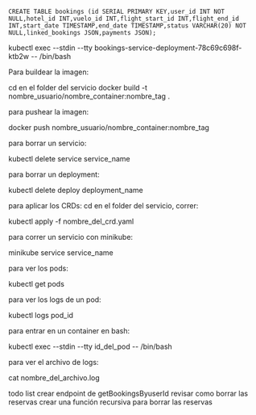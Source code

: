     CREATE TABLE bookings (id SERIAL PRIMARY KEY,user_id INT NOT NULL,hotel_id INT,vuelo_id INT,flight_start_id INT,flight_end_id INT,start_date TIMESTAMP,end_date TIMESTAMP,status VARCHAR(20) NOT NULL,linked_bookings JSON,payments JSON);

kubectl exec --stdin --tty bookings-service-deployment-78c69c698f-ktb2w -- /bin/bash

Para buildear la imagen:

cd en el folder del servicio
docker build -t nombre_usuario/nombre_container:nombre_tag .

para pushear la imagen:

docker push nombre_usuario/nombre_container:nombre_tag

para borrar un servicio:

kubectl delete service service_name

para borrar un deployment:

kubectl delete deploy deployment_name

para aplicar los CRDs: cd en el folder del servicio, correr:

kubectl apply -f nombre_del_crd.yaml

para correr un servicio con minikube:

minikube service service_name

para ver los pods:

kubectl get pods

para ver los logs de un pod:

kubectl logs pod_id

para entrar en un container en bash:

kubectl exec --stdin --tty id_del_pod -- /bin/bash

para ver el archivo de logs:

cat nombre_del_archivo.log

todo list
crear endpoint de getBookingsByuserId
revisar como borrar las reservas
crear una función recursiva para borrar las reservas
